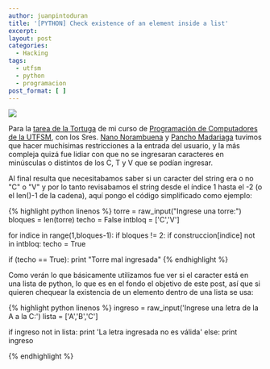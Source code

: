 ```yaml
---
author: juanpintoduran
title: '[PYTHON] Check existence of an element inside a list'
excerpt:
layout: post
categories:
  - Hacking
tags:
  - utfsm
  - python
  - programacion
post_format: [ ]
---
```


[![][4]][4]

Para la [tarea de la Tortuga][1] de mi curso de [Programación de Computadores de la UTFSM][2], con los Sres. [Nano Norambuena][5] y [Pancho Madariaga][3] tuvimos que hacer muchísimas restricciones a la entrada del usuario, y la más compleja quizá fue lidiar con que no se ingresaran caracteres en minúsculas o distintos de los C, T y V que se podían ingresar.

Al final resulta que necesitabamos saber si un caracter del string era o no "C" o "V" y por lo tanto revisabamos el string desde el índice 1 hasta el -2 (o el len()-1 de la cadena), aquí pongo el código simplificado como ejemplo:

{% highlight python linenos %}
torre = raw_input("Ingrese una torre:")
bloques = len(torre)
techo = False
intbloq = ['C','V']

for indice in range(1,bloques-1):
    if bloques != 2:
        if construccion[indice] not in intbloq:
            techo = True

if (techo == True):
    print "Torre mal ingresada"
{% endhighlight %}

Como verán lo que básicamente utilizamos fue ver si el caracter está en una lista de python, lo que es en el fondo el objetivo de este post, así que si quieren chequear la existencia de un elemento dentro de una lista se usa:

{% highlight python linenos %}
ingreso = raw_input('Ingrese una letra de la A a la C:')
lista = ['A','B','C']

if ingreso not in lista:
    print 'La letra ingresada no es válida'
else:
    print ingreso

{% endhighlight %}

 [1]: http://progra.usm.cl/apunte/tareas/2013-1/tarea-1.html
 [2]: http://progra.usm.cl/
 [3]: http://github.com/franciscomadariaga
 [4]: http://cabargas.com/images/tortuga.png
 [5]: http://github.com/nanorambuena
